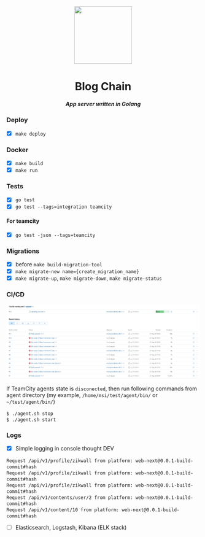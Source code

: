 <div align="center">
  <img width="150" height="150" src="https://github.com/zikwall/blogchain/blob/master/screenshots/bc_go_300.png">
  <h1>Blog Chain</h1>
  <h5>App server written in Golang</h5>
</div>

### Deploy

- [x] `make deploy`

### Docker

- [x] `make build`
- [x] `make run`

### Tests

- [x] `go test`
- [x] `go test --tags=integration teamcity`

#### For teamcity

- [x] `go test -json --tags=teamcity`

### Migrations

- [x] before `make build-migration-tool`
- [x] `make migrate-new name={create_migration_name}`
- [x] `make migrate-up`, `make migrate-down`, `make migrate-status`

### CI/CD

![test](.teamcity/tests.png)

If TeamCity agents state is `disconected`, then run following commands from agent directory (my example, `/home/msi/test/agent/bin/` or `~/test/agent/bin/`)

```shell script
$ ./agent.sh stop
$ ./agent.sh start
```

### Logs

- [x] Simple logging in console thought DEV

```shell script
Request /api/v1/profile/zikwall from platform: web-next@0.0.1-build-commit#hash
Request /api/v1/profile/zikwall from platform: web-next@0.0.1-build-commit#hash
Request /api/v1/profile/zikwall from platform: web-next@0.0.1-build-commit#hash
Request /api/v1/contents/user/2 from platform: web-next@0.0.1-build-commit#hash
Request /api/v1/content/10 from platform: web-next@0.0.1-build-commit#hash
```

- [ ] Elasticsearch, Logstash, Kibana (ELK stack)
